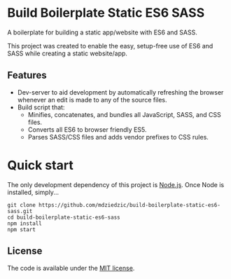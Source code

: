 # Build Boilerplate Static ES6 SASS

A boilerplate for building a static app/website with ES6 and SASS.

This project was created to enable the easy, setup-free use of ES6 and SASS while creating a static website/app.

## Features

- Dev-server to aid development by automatically refreshing the browser whenever an edit is made to any of the source files.
- Build script that:
  - Minifies, concatenates, and bundles all JavaScript, SASS, and CSS files.
  - Converts all ES6 to browser friendly ES5.
  - Parses SASS/CSS files and adds vendor prefixes to CSS rules.

# Quick start

The only development dependency of this project is [Node.js](https://nodejs.org). Once Node is installed, simply...

```
git clone https://github.com/mdziedzic/build-boilerplate-static-es6-sass.git
cd build-boilerplate-static-es6-sass
npm install
npm start
```



## License

The code is available under the [MIT license](LICENSE.txt).